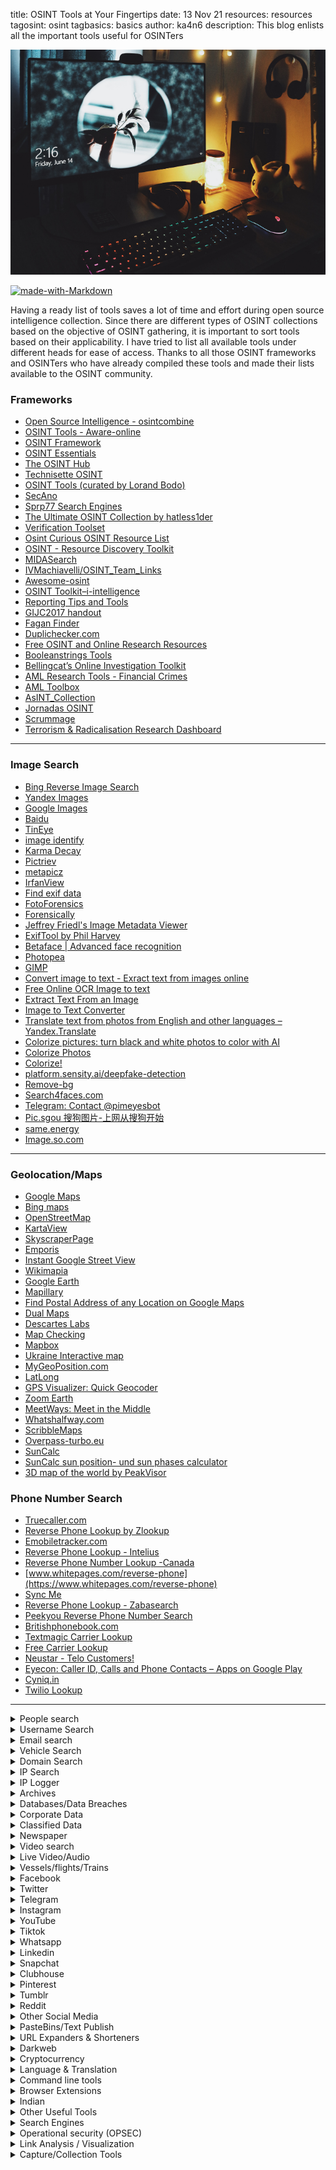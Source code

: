 title: OSINT Tools at Your Fingertips
date: 13 Nov 21
resources: resources
tagosint: osint
tagbasics: basics
author: ka4n6
description: This blog enlists all the important tools useful for OSINTers 



![twitter](\static\resources\reso3.png)

[![made-with-Markdown](https://img.shields.io/badge/Made%20with-Markdown-1f425f.svg)](http://commonmark.org) 




Having a ready list of tools saves a lot of time and effort during open source intelligence collection. Since there are different types of OSINT collections based on the objective of OSINT gathering, it is important to sort tools based on their applicability. I have tried to list all available tools under different heads for ease of access. Thanks to all those OSINT frameworks and OSINTers who have already compiled these tools and made their lists available to the OSINT community.

### Frameworks

  
- [Open Source Intelligence - osintcombine](https://www.osintcombine.com/tools)
- [OSINT Tools - Aware-online](https://www.aware-online.com/en/osint-tools/)
- [OSINT Framework](https://osintframework.com/)
- [OSINT Essentials](https://www.osintessentials.com/starter-tool)
- [The OSINT Hub](https://start.me/p/BnrMKd/01-nordic-osint-resource-hub)
- [Technisette OSINT](https://start.me/p/m6XQ08/osint)
- [OSINT Tools (curated by Lorand Bodo)](https://start.me/p/7kxyy2/osint-tools-curated-by-lorand-bodo)
- [SecAno](https://start.me/p/GEbM6z/secano)
- [Sprp77 Search Engines](https://start.me/p/b5ynOQ/sprp77-search-engines)
- [The Ultimate OSINT Collection by hatless1der](https://start.me/p/DPYPMz/the-ultimate-osint-collection)
- [Verification Toolset](https://start.me/p/ZGAzN7/verification-toolset)
- [Osint Curious OSINT Resource List](https://docs.google.com/document/d/14li22wAG2Wh2y0UhgBjbqEvZJCDsNZY8vpUAJ_jJ5X8/edit)
- [OSINT - Resource Discovery Toolkit](http://rr.reuser.biz/)
- [MIDASearch](https://midasearch.org/)
- [IVMachiavelli/OSINT_Team_Links](https://github.com/IVMachiavelli/OSINT_Team_Links)
- [Awesome-osint](https://github.com/ilovecode2018/awesome-osint)
- [OSINT Toolkit–i-intelligence](https://i-intelligence.eu/resources/osint-toolkit)
- [Reporting Tips and Tools](https://helpdesk.gijn.org/support/solutions/articles/14000036502-reporting-tips-and-tools)
- [GIJC2017 handout](https://drive.google.com/file/d/1pLjKuNjFyHGDiOAW7sLmX7L9o2j5kdbF/view)
- [Fagan Finder](https://www.faganfinder.com/)
- [Duplichecker.com](https://www.duplichecker.com/free-tools.php)
- [Free OSINT and Online Research Resources](https://www.toddington.com/resources/free-osint-resources-open-source-intelligence-search-tools-research-tools-online-investigation/)
- [Booleanstrings Tools](https://booleanstrings.com/tools/)
- [Bellingcat’s Online Investigation Toolkit](https://docs.google.com/document/d/1BfLPJpRtyq4RFtHJoNpvWQjmGnyVkfE2HYoICKOGguA/edit)
- [AML Research Tools - Financial Crimes](https://www.amlresearchtoolsforall.com/)
- [AML Toolbox](https://start.me/p/rxeRqr/aml-toolbox)
- [AsINT_Collection](https://start.me/p/b5Aow7/asint_collection)
- [Jornadas OSINT](https://start.me/p/BnBb5v/jornadas-osint)
- [Scrummage](https://github.com/matamorphosis/Scrummage?s=09)
- [Terrorism & Radicalisation Research Dashboard](https://start.me/p/OmExgb/terrorism-radicalisation-research-dashboard)

---  


### Image Search

  
  - [Bing Reverse Image Search](https://www.bing.com/images/trending?FORM=ILPTRD)
  - [Yandex Images](https://yandex.com/images/)
  - [Google Images](https://images.google.ca/)
  - [Baidu](https://image.baidu.com/)
  - [TinEye](https://tineye.com/)
  - [image identify](https://www.imageidentify.com/)
  - [Karma Decay](http://karmadecay.com)
  - [Pictriev](http://www.pictriev.com/)
  - [metapicz](http://metapicz.com/#landing)
  - [IrfanView](https://www.irfanview.com/)
  - [Find exif data](http://www.findexif.com/)
  - [FotoForensics](http://fotoforensics.com/)
  - [Forensically](https://29a.ch/photo-forensics/#forensic-magnifier)
  - [Jeffrey Friedl's Image Metadata Viewer](http://exif.regex.info/exif.cgi)
  - [ExifTool by Phil Harvey](https://exiftool.org/)
  - [Betaface | Advanced face recognition](https://www.betaface.com/wpa/)
  - [Photopea](https://www.photopea.com/)
  - [GIMP](https://www.gimp.org/)
  - [Convert image to text - Exract text from images online](https://ocr2edit.com/convert-to-txt)
  - [Free Online OCR Image to text](https://www.onlineocr.net/)
  - [Extract Text From an Image](https://brandfolder.com/workbench/extract-text-from-image)
  - [Image to Text Converter](https://www.prepostseo.com/image-to-text)
  - [Translate text from photos from English and other languages – Yandex.Translate](https://translate.yandex.com/ocr)
  - [Colorize pictures: turn black and white photos to color with AI](https://hotpot.ai/colorize-picture)
  - [Colorize Photos](https://playback.fm/colorize-photo)
  - [Colorize!](https://imagecolorizer.com/colorize.html)
  - [platform.sensity.ai/deepfake-detection](https://platform.sensity.ai/deepfake-detection)
  - [Remove-bg](https://www.remove.bg/)
  - [Search4faces.com](https://search4faces.com/)
  - [Telegram: Contact @pimeyesbot](https://t.me/pimeyesbot)
  - [Pic.sgou 搜狗图片-上网从搜狗开始](https://pic.sogou.com/)
  - [same.energy](https://same.energy/)
  - [Image.so.com](https://image.so.com/)

---

### Geolocation/Maps

- [Google Maps](https://www.google.ca/maps/)
- [Bing maps](https://www.bing.com/maps)
- [OpenStreetMap](https://www.openstreetmap.org/)
- [KartaView](https://kartaview.org/)
- [SkyscraperPage](http://skyscraperpage.com/)
- [Emporis](https://www.emporis.com/)
- [Instant Google Street View](https://www.instantstreetview.com/)
- [Wikimapia](http://wikimapia.org/)
- [Google Earth](https://earth.google.com/web/)
- [Mapillary](https://www.mapillary.com/app/)
- [Find Postal Address of any Location on Google Maps](https://ctrlq.org/maps/address/)
- [Dual Maps](http://data.mashedworld.com/dualmaps/map.htm)
- [Descartes Labs](https://maps.descarteslabs.com/)
- [Map Checking](https://www.mapchecking.com/)
- [Mapbox](https://www.mapbox.com/)
- [Ukraine Interactive map](https://liveuamap.com/)
- [MyGeoPosition.com](http://mygeoposition.com/)
- [LatLong](https://www.latlong.net/)
- [GPS Visualizer: Quick Geocoder](https://www.gpsvisualizer.com/geocode)
- [Zoom Earth](https://zoom.earth/)
- [MeetWays: Meet in the Middle](https://www.meetways.com/)
- [Whatshalfway.com](https://www.whatshalfway.com/)
- [ScribbleMaps](https://www.scribblemaps.com/)
- [Overpass-turbo.eu](https://overpass-turbo.eu/)
- [SunCalc](http://suncalc.net/#/50.4148,9.8286,6/2021.08.08/08:16)
- [SunCalc sun position- und sun phases calculator](https://www.suncalc.org/#/36.1734,-37.2656,3/2021.07.30/08:59/1/3)
- [3D map of the world by PeakVisor](https://peakvisor.com/panorama.html)


### Phone Number Search

- [Truecaller.com](https://www.truecaller.com/)
- [Reverse Phone Lookup by Zlookup](https://www.zlookup.com/)
- [Emobiletracker.com](https://www.emobiletracker.com/)
- [Reverse Phone Lookup - Intelius](https://www.intelius.com/reverse-phone-lookup/)
- [Reverse Phone Number Lookup -Canada](https://www.canada411.ca/search/reverse.html)
- [www.whitepages.com/reverse-phone](https://www.whitepages.com/reverse-phone)
- [Sync Me](https://sync.me/)
- [Reverse Phone Lookup - Zabasearch](https://www.zabasearch.com/reverse-phone-lookup)
- [Peekyou Reverse Phone Number Search](https://www.peekyou.com/phone)
- [Britishphonebook.com](http://www.britishphonebook.com/)
- [Textmagic Carrier Lookup](https://www.textmagic.com/free-tools/carrier-lookup)
- [Free Carrier Lookup](https://freecarrierlookup.com/)
- [Neustar - Telo Customers!](https://www.home.neustar/telo-customers)
- [Eyecon: Caller ID, Calls and Phone Contacts – Apps on Google Play](https://play.google.com/store/apps/details?id=com.eyecon.global&hl=en_IN&gl=US)
- [Cyniq.in](https://cyniq.in)
- [Twilio Lookup](https://www.twilio.com/blog/identify-phone-number-carrier-with-twilio-lookup)

---

<details><summary>People search</summary>

- [192](https://www.192.com/)
- [New Canada 411](https://www.canada411.ca/)
- [No.1 Free People Search](http://www.yasni.com/)
- [People Search](http://itools.com/search/people-search)
- [People search](https://radaris.com/)
- [zaba search](https://www.zabasearch.com/)
- [WebMii](https://webmii.com/)
- [Qwant](https://www.qwant.com/)
- [FamilyTree](https://www.familytreenow.com/)
- [PeekYou](https://www.peekyou.com/)
- [Thats them](https://thatsthem.com/)
- [Intelius](https://www.intelius.com/)
- [ID Crawl](https://www.idcrawl.com/)

</details>

<details><summary>Username Search</summary>

- [Instant Username Search](https://instantusername.com/)
- [Username search tool - Aware-online](https://www.aware-online.com/en/osint-tools/username-search-tool/)
- [Username Search by usersearch.org](https://usersearch.org/index.php)
- [WhatsMyName Web](https://whatsmyname.app/)

</details>

<details><summary>Email search</summary>

- [Cyniq.in](https://cyniq.in)
- https://hunter.io/
- https://www.email-format.com/
- [Have I been pwned?](https://haveibeenpwned.com/)
- [Email Permutator](http://metricsparrow.com/toolkit/email-permutator/)
- [Email-validator.net](https://www.email-validator.net/)
- [Skymem.info](https://www.skymem.info/)
- https://dataminer.io/
- [Username and Email Search](https://usersearch.org/index.php)

</details>

<details><summary>Vehicle Search</summary>

- [V A H A N - India](https://vahan.nic.in/nrservices/faces/user/citizen/citizenlogin.xhtml)
- [This Domain Name is registered at Epik.com](https://carowners.net)
- [VINCheck](https://www.nicb.org/vincheck)
- [Oreillyauto](https://www.oreillyauto.com)
- [Carvana](https://www.carvana.com)
- [Check that VIN](https://checkthatvin.com/ctv/#/home)
- [Vehicle History Reports – Carfax](https://www.carfax.com/vehicle-history-reports/)
- [vehicle history](https://www.vehiclehistory.com/)

</details>

<details><summary>Domain Search</summary>

- [Free online network tools - Centralops](https://centralops.net/co/)
- [Whois.com](https://www.whois.com/whois/)
- [domainbigdata](https://domainbigdata.com/)
- [Domaintools: Research](https://research.domaintools.com/)
- [Whois Godaddy](https://ca.godaddy.com/whois)
- [Network Tools](https://network-tools.com/)
- [Whoisrequest](https://whoisrequest.com/)
- [Whoxy](https://www.whoxy.com/)
- [Whois Lookup & IP](https://whois.net/)
- [ViewDNS.info](https://viewdns.info/)
- [Whoisology](https://whoisology.com/)
- [domainIQ](https://www.domainiq.com/reverse_whois)
- [Alexa](https://www.alexa.com/siteinfo)
- [BuiltWith Technology Lookup](https://builtwith.com/)
- [Visualsitemapper.com](http://www.visualsitemapper.com/)
- [SimilarWeb](https://www.similarweb.com/)
- [Sites Like](https://www.siteslike.com/)
- [Eid.com](https://eid.com)
- [Website value calculator and web information](https://www.websiteoutlook.com/)
- [Hunter](https://hunter.io/)
- [URL and website scanner](https://urlscan.io/)
- [W3bin](https://w3bin.com/)
- [Visualping](https://visualping.io/)
- [unfurl](https://github.com/obsidianforensics/unfurl)
- [ICANN Lookup](https://lookup.icann.org/lookup)
- [dnsdumpster](https://dnsdumpster.com/)
- [Host.io](https://host.io/)
- [Pulsedive](https://pulsedive.com/)

</details>

<details><summary>IP Search</summary>

- [My IP Address](https://myip.ms/)
- [WhatIsMyIPAddress](https://whatismyipaddress.com/)
- [IP Chicken](https://www.ipchicken.com/)
- [IP Address](https://www.ipaddress.com/)
- [IP Tracker Online](https://www.iptrackeronline.com/)
- [Liveipmap.com](https://liveipmap.com/)
- [IP Address Locator - Geobytes](https://geobytes.com/iplocator/)
- [Reverse IP Lookup - ViewDNS](https://viewdns.info/reverseip/)
- [domainIQ](https://www.domainiq.com/reverse_ip)
- [Reverse IP Lookup](https://reverseip.domaintools.com/)
- [Whoisrequest](https://whoisrequest.com/reverse-ip/)
- [Instant IP Address Lookup - Whatismyipaddress](https://whatismyipaddress.com/ip-lookup)
- [UltraDNS - neustar](https://www.home.neustar/dns-services/ultra-dns)
- [IP2Location](https://www.ip2location.com/)
- [Geo IP Tool](https://geoiptool.com/)
- [utrace](http://en.utrace.de/)
- [Information by IP Address](https://www.infobyip.com/)
- [Bulk IP Lookup - Showmyip](https://www.showmyip.com/bulk-ip-lookup/)
- [unfurl](https://github.com/obsidianforensics/unfurl)
- [ViewDNS](https://viewdns.info/)
- [Shodan](https://www.shodan.io/)
- [Free online network tools - Centralops](https://centralops.net/co/)
- [Vpnapi.io](https://vpnapi.io/)
- [Cyber Threat Intelligence - Pulsedive](https://pulsedive.com/)

</details>

<details><summary>IP Logger</summary>

- [webresolver](https://webresolver.nl/)
- [Honeybox](https://www.honeybox.de/home.html)
- [Grabify IP Logger & URL Shortener](https://grabify.link/)
- [Get Notify](https://www.getnotify.com/)
- [IP Logger URL Shortener](https://iplogger.org/)
- [Blasze IP Logger](http://blasze.tk/)
- [Read Notify](https://www.readnotify.com//)

</details>

<details><summary>Archives</summary>

- [Internet Archive](http://archive.org/)
- [archive.is](http://archive.is/)
- [CachedPages](http://www.cachedpages.com/)
- [Time Travel](http://timetravel.mementoweb.org/)
- [Oldweb.today](http://oldweb.today/)
- [WebCite](http://webcitation.org/)
- [UK Web Archive ](https://www.webarchive.org.uk/ukwa)
- [hartator/wayback-machine-downloader](https://github.com/hartator/wayback-machine-downloader?s=09)

</details>

<details><summary>Databases/Data Breaches</summary>

- [OCCRP](https://www.occrp.org/en)
- [A-Z Databases](https://natolibguides.info/az.php)
- [HotGunz Stolen Gun Search Results](https://www.hotgunz.com/search.php)
- [The Intercept](https://theintercept.com/snowden-sidtoday/?orderBy=publishedTime&orderDirection=desc#archive)
- [Snowden Doc Search](https://search.edwardsnowden.com/)
- [LLRX Resources](https://www.llrx.com/2020/06/2020-directory-of-directories/?__cf_chl_jschl_tk__=pmd_4a7d42276864412990609e818ab0671bc134a709-1626618316-0-gqNtZGzNAfijcnBszQi6)
- [lumendatabase.org](https://www.lumendatabase.org/)
- [Catalogue of Research Databases - OCCRP](https://id.occrp.org/databases/)
- [Intelligence X](https://intelx.io/)
- [Leakcheck](https://leakcheck.io/)
- [Vigilante.pw](https://vigilante.pw/)
- [Weleakinfo.to](https://weleakinfo.to/)
- [Leakpeek.com](https://leakpeek.com/)
- [RSLookup](https://rslookup.com/index)
- [Snusbase Database Search Engine](https://snusbase.com/)
- [Leak-lookup.com](https://leak-lookup.com/)
- [nuclearleaks.com](https://nuclearleaks.com/)
- [Have I Been Sold?](https://haveibeensold.app/)
- [Breachchecker.com](https://breachchecker.com/)
- [Scattered Secrets](https://scatteredsecrets.com/)
- [Have I been pwned?](https://haveibeenpwned.com/)
- [Community - Black Kite](https://blackkite.com/community/)

</details>

<details><summary>Corporate Data</summary>	

- [Business.indiafilings.com](https://business.indiafilings.com/)
- [Zauba Corp](https://www.zaubacorp.com/)
- [Ministry Of Corporate Affairs](https://www.mca.gov.in/mcafoportal/showCheckCompanyName.do)

</details>

<details><summary>Classified Data</summary>

- [Craigslist](http://www.craigslist.org/)
- [LeoList](https://www.leolist.cc/)
- [ebay](https://www.ebay.ca/)
- [Kijiji](https://www.kijiji.ca/)

</details>

<details><summary>Newspaper</summary>

- [newspaper map](https://newspapermap.com/)
- [Paperboy](https://www.thepaperboy.com/)
- [AllYouCanRead](https://www.allyoucanread.com/)
- [NewspaperArchive](https://newspaperarchive.com/)
- [Google News Archive Search](https://news.google.com/newspapers)
- [The Big Index of Global Newspapers](https://www.websiteplanet.com/blog/complete-index-of-newspapers-across-the-globe/)

</details>

<details><summary>Video search</summary>

- [InVID Verification Plugin](https://www.invid-project.eu/tools-and-services/invid-verification-plugin/)
- [watch frame by frame](http://www.watchframebyframe.com/)
- [Online video downloader](https://en.savefrom.net/20/)
- [Keepvid](https://keepvid.com/)
- [Dronestagram](https://www.dronestagr.am/)

</details>

<details><summary>Live Video/Audio</summary>

- [EarthCam](https://www.earthcam.com/)
- [Opentopia](http://www.opentopia.com/)
- [The Webcam Network](https://www.the-webcam-network.com/)
- [Insecam](http://www.insecam.org/)
- [Airport Webcams](https://airportwebcams.net/)
- [KartaView](https://kartaview.org/map/@-6.407518221863476,107.04770438649952,8z)
- [Webcams from around the World](https://worldcam.eu/)
- [Webcamtaxi](https://www.webcamtaxi.com/en/)

</details>

<details><summary>Vessels/flights/Trains</summary>

- [UK Flightaware](https://uk.flightaware.com/)
- [Flightradar24](https://www.flightradar24.com/)
- [AirNav RadarBox](https://www.radarbox.com/@2.41699,27.25463,z3)
- [OmniSci Flight](https://www.omnisci.com/demos/flights)
- [MarineTraffic](https://www.marinetraffic.com/en/ais/home/centerx:-12.0/centery:25.0/zoom:4)
- [VesselFinder](https://www.vesselfinder.com/)
- [OmniSci Ship](https://www.omnisci.com/demos/ships)
- [tracker geops](https://tracker.geops.ch/)
- [Raildar](https://raildar.co.uk/radar.html)

</details>

<details><summary>Facebook</summary>

- [Find my Facebook ID](https://lookup-id.com/)
- [Fb-Search - snowdust](https://sowdust.github.io/fb-search/)
- [Facebook Search Tools - OSINT Combine](https://www.osintcombine.com/facebook-search-tools)
- [Facebook Search - Graphtips](https://graph.tips/beta/)
- [Who posted what?](https://whopostedwhat.com/)
- [IntelX FB Graph Searcher](https://intelx.io/tools?tab=facebook)
- [Osint.rest](https://osint.rest/)
- [QWARIE: UK-OSINT](https://www.uk-osint.net/facebook.html)
- [Ultimate-Facebook-Scraper](https://github.com/harismuneer/Ultimate-Facebook-Scraper)
- [Bulk Facebook ID Finder](https://seotoolstation.com/bulk-facebook-id-finder)
- [Find My Facebook ID](https://findmyfbid.com/)
- [Download Facebook Videos](http://www.downfacebook.com/)
- [Ad Library Report](https://www.facebook.com/ads/library/report/)
- [Forgot Password](https://www.facebook.com/login/identify?ctx=recover)

</details>

<details><summary>Twitter</summary>

- [Twitter Advanced Search](https://twitter.com/search-advanced)
- [Twitter Profiles Directory](https://twitter.com/i/directory/profiles)
- [Tweetdeck](https://tweetdeck.twitter.com/)
- [TweeterID](https://tweeterid.com/)
- [TweetBeaver](https://tweetbeaver.com/)
- [Socialbearing](https://socialbearing.com/)
- [The one million tweet map](https://onemilliontweetmap.com/?center=25.505,-0.09&zoom=2&search=&timeStep=0&timeSelector=0&hashtag1=&hashtag2=sad&sidebar=yes&hashtagBattle=0&timeRange=0&timeRange=25&heatmap=0&sun=0&cluster=1)
- [Followerwonk](https://followerwonk.com/)
- [Tweet Archivist](http://www.tweetarchivist.com/)
- [Twiangulate](http://twiangulate.com/search/)
- [Sleeping Time](http://sleepingtime.org/)
- [geosocial footprint](http://geosocialfootprint.com/)
- [Tweetmap](https://www.omnisci.com/demos/tweetmap)
- [GeoChirp](http://www.geochirp.com/)
- [Tinfoleak](https://tinfoleak.com/?__cf_chl_managed_tk__=285568472ee46b35e1b8dd308324981aadb47409-1625135405-0-ATN5ExyU2dIczgPH_z0YKIWFT6MLDSSgjn6rX3eesoSMqvjlkuoAnZjlsRs-J5dzxMPlVMSkZxPwySGKVicAbUw7gt1Aag5LdvWVkMfzY6j_5-eMbw3MdjbIdiusDUM25-qGNpSTxiQMhKmCtKbBt4etRO0-NTx9Jmsfp2W7xwo2a8eQmRymNEx4Lm-KwHXmAXntV7mz-t7pw9m2XN6tYoFdk-PkOnafkwknOHiO2Ba4uVK6HjejVgYOTUKbqocmnksMnH8k6V5eFkeCs4XsClpYuo40rxW-szTPVCMSFXuzw_PeynK-UTw6QRhs7c0QFYozU0Fg4zHJE3idNUEKfb43FrO3XNPbM7CWQuwasNPfwmCBqdOWV5VR6PFNlmTSMd7tVAvbdT_-LDrDq6IieYRZ6O8BjkCdwGIsePdw8Zmg3eQtt5F3qoqtKoyOc1RW_bDOLUqr5NdpZFNRGeCBfyHjd7sC6P-4dtRXEUEpiba19CiBhLPZ5mZ-gRp4VuLgfl3twsUFC8mjXu9Xzz3fcT1SRJLgsnVHrz_0NkvdTlU0nolfzsUXB3DD4PNlFLhFRpke5MmSzLBX_LcWNuDrl7E4FLaifu9jVJEOEpMlxV4c)
- [twipho](http://www.twipho.net/)
- [The Herd Locker](http://theherdlocker.com/)
- [Keyhole](https://keyhole.co/)
- [Twitter Trending Hashtags and Topics](https://www.trendsmap.com/)
- [Twlets](http://twlets.com/)
- [Spoonbill](http://spoonbill.io/)
- [Mentionmapp Analytics](http://mentionmapp.com/)
- [Tweet Mapper](https://keitharm.me/projects/tweet/)
- [Twitterfall](https://twitterfall.com/)
- [Twitter tools - Jeffprod](https://twitter.jeffprod.com/)
- [Twitter Password Reset](https://twitter.com/account/begin_password_reset?)
- [Twitter Analytics by Foller.me](https://foller.me/)
- [Tweet Mapper](https://danielezrajohnson.shinyapps.io/tweetmapper/)
- [Tweettopicexplorer - neoformix](http://tweettopicexplorer.neoformix.com/)
- [Tweepsect](https://tweepsect.com/)
- [Pleasedontstalkme.com](http://www.pleasedontstalkme.com/)
- [Socialbearing](https://socialbearing.com/)
- [Hashtags - Hashtagify](https://hashtagify.me/hashtag/Palestine)
- [Followthehashtag](https://www.followthehashtag.com/)
- [All My Tweets](https://www.allmytweets.net/connect/)
- [Twitter Search — BackTweets](http://backtweets.com/)
- [Twitter Shadowban Test](https://shadowban.eu/)
- [DoesFollow](https://doesfollow.com)
- [Twitter Video Downloader Online](https://twdown.net)
- [Treeverse](https://treeverse.app)
- [Warble.co](https://warble.co/)

</details>

<details><summary>Telegram</summary>

- [Awesome-Telegram-OSINT](https://github.com/ItIsMeCall911/Awesome-Telegram-OSINT)
- [Building graph for Telegram chats, channels and their neighbors](https://ntwrk.today/2020/04/09/building-telegram-graph.html)
- [TelegramDB.org](https://telegramdb.org/)
- [Telegram Channels List: Discover interesting channels for your Telegram](https://tlgrm.eu/channels)
- [Telegram Channels](https://telegramchannels.me/)
- [Lyzem Blog](https://lyzem.com/)
- [Search.buzz.im](https://search.buzz.im/)
- [Tgstat.com](https://tgstat.com/)
- [Programmable Search Engine](https://cse.google.com/cse?&cx=006368593537057042503:efxu7xprihg#gsc.tab=0)
- [gwu-libraries/uriscrape](https://github.com/gwu-libraries/uriscrape)
- [Skarlso/rscrap](https://github.com/Skarlso/rscrap)
- [expectocode/telegram-export](https://github.com/expectocode/telegram-export)

</details>

<details><summary>Instagram</summary>

- [Searchmy.bio](https://www.searchmy.bio/)
- [Social Searcher](https://www.social-searcher.com)
- [Search Instagram - Yooying](https://www.yooying.com/search)
- [Tagboard](https://tagboard.com)
- [HypeAuditor](https://hypeauditor.com/)
- [Open Source Intelligence - osintcombine](https://www.osintcombine.com/instagram-explorer)
- [Instagram Search Engine - mulpix](https://mulpix.com/)
- [DownloadGram](https://downloadgram.com)
- [InstaSave](https://instasave.xyz)
- [Instadp](https://instadp.net)
- [izuum](https://izuum.com)
- [Storiesig.com](https://storiesig.com/)
- [picdeer](https://picdeer.com)
- [Pictame](https://www.pictame.com)

</details>

<details><summary>YouTube</summary>

- [Location Search - mattw](https://mattw.io/youtube-geofind/location)
- [YouTube Metadata - mattw](https://mattw.io/youtube-metadata/)
- [Geo Search Tool](https://youtube.github.io/geo-search-tool/search.html)
- [Youtube Videos Visualization - Yasiv](http://www.yasiv.com/youtube)
- [Yout](https://yout.com/)
- [deturl.com](http://deturl.com/)
- [watch frame by frame](http://www.watchframebyframe.com/)
- [Online video downloader](https://en.savefrom.net/20/)
- [Download Video and Audio from YouTube](https://www.y2mate.com/en68)
- [Extract Meta Data](https://citizenevidence.amnestyusa.org/)
- [Geo Search Tool](http://youtube.github.io/geo-search-tool/search.html)
- [HookTube](https://hooktube.com/)
- [Digitalmethods  tools - youtube](https://tools.digitalmethods.net/netvizz/youtube/)

</details>

<details><summary>Tiktok</summary>

- [TikTok Quick Search](https://www.osintcombine.com/tiktok-quick-search)
- [TikTok Web Viewer Online and Analytics](https://vidnice.com/)
- [Dutchosintguy/tiktok-scraper](https://github.com/Dutchosintguy/tiktok-scraper)
- [Sinwindie - TikTok Tools](https://raw.githubusercontent.com/sinwindie/OSINT/master/TikTok/Bookmarklet Tools)
- [sc1341/TikTok-OSINT](https://github.com/sc1341/TikTok-OSINT)
- [TikTokApi 2.0](https://tiktokapi.ga/)
- [Download Tik Tok video and audio](https://en.savefrom.net/download-from-tiktok)

</details>

<details><summary>Whatsapp</summary>

- [LoranKloeze/WhatsAllApp](https://github.com/LoranKloeze/WhatsAllApp)
- [WhatScraper](https://github.com/TheSpeedX/WhatScraper)

</details>

<details><summary>Linkedin</summary>

- [linkedin2username](https://github.com/initstring/linkedin2username)
- [Sign Up | LinkedIn](https://www.linkedin.com/search/results/people/?firstName=*name&lastName=*surname&origin=SEO_PSERP)
- [InSpy](https://github.com/leapsecurity/InSpy)
- [linkedin_scraper](https://github.com/blackhatethicalhacking/linkedin_scraper)
- [GoogLinked](https://github.com/pry0cc/GoogLinked)
- [LIUsers.-archive](https://archive.org/download/LIUsers.7z)

</details>

<details><summary>Snapchat</summary>

- [Snap Map](https://map.snapchat.com/)
- [username on Snapchat](https://www.snapchat.com/add/username)
- [AddMeSnaps.com](https://www.addmesnaps.com/)
- [Snapchat-usernames.com](http://snapchat-usernames.com/)
- [Findmysnap.com](http://findmysnap.com/)
- [Ghostdex.app](https://ghostdex.app/)
- [snap-map-private-api](https://github.com/CaliAlec/snap-map-private-api)
- [Snapdex](https://www.snapdex.com/)
- [SomeSnapCode](https://somesnapcode.com)
- [SoVIP](https://sovip.io)

</details>

<details><summary>Clubhouse</summary>

- [Clubhouse Database](https://clubhousedb.com/)

</details>

<details><summary>Pinterest</summary>

- [Pinterest Group Boards & Analytics](https://pingroupie.com/)

</details>

<details><summary>Tumblr</summary>

- [Trending](https://www.tumblr.com/explore/trending)

</details>

<details><summary>Reddit</summary>

- [Reddit Investigator](http://www.redditinvestigator.com/)
- [Reddit Metrics](http://redditmetrics.com/)
- [Reddit User Analyser](https://atomiks.github.io/reddit-user-analyser/)
- [Reddit archive](http://www.redditarchive.com/)
- [Directory Contents - Pushshift](http://files.pushshift.io/reddit/)
- [Reditr](http://reditr.com/)
- [Imgur](https://imgur.com/search?q=)
- [Mostly Harmless](http://kerrick.github.io/Mostly-Harmless/#features)
- [Reddit Enhancement Suite](https://chrome.google.com/webstore/detail/reddit-enhancement-suite/kbmfpngjjgdllneeigpgjifpgocmfgmb)
- [TrackReddit](https://www.trackreddit.com/)
- [Map of Reddit](https://anvaka.github.io/map-of-reddit/?x=255000&y=381000&z=1231248.9168102785)
- [Rdddeck.com](https://rdddeck.com/)

</details>

<details><summary>Other Social Media</summary>

- [GitHub  - craigtutterow/sna-js](https://github.com/craigtutterow/sna-js)
- [Sleeping Time](https://sleepingtime.org/)
- [VK (Russia)](https://vk.com/)
- [Facenama (Iran)](https://facenama.com/home)
- [Mixi (Japan)](https://mixi.jp/)
- [Qzone (China)](https://qzone.qq.com/)
- [Weibo (China)](https://weibo.com/login.php)

</details>

<details><summary>PasteBins/Text Publish</summary>

- [Pastebin](https://pastebin.com/)
- [JustPaste.it](https://justpaste.it/)
- [Txt.fyi](https://txt.fyi/)
- [Saidso.me](http://saidso.me/)

</details>

<details><summary>URL Expanders & Shorteners</summary>

- [Expand Shortened URLs](https://www.expandurl.net/)
- [CheckShortURL](http://checkshorturl.com/expand.php)
- [Linkexpander.com](https://linkexpander.com/)
- [Unshorten that URL!](https://unshorten.it/)
- [Link Expander - Grabify IP Logger & URL Shortener](https://grabify.link/expander)
- [Bit.do URL Shortener](http://bit.do/)
- [Bitly](https://bitly.com/)
- [Ow.ly](https://www.hootsuite.com/pages/owly)

</details>

<details><summary>Darkweb</summary>

- [Hidden Wiki](http://thehiddenwiki.org/)
- [onionscan](https://onionscan.org/)
- [Hunchly](https://www.hunch.ly/darkweb-osint/)
- [TORCH: Tor Search!](https://xmh57jrzrnw6insl.onion.to/)
- [OnionLink](http://www.onion.link/)
- [Ahmia —       Search Tor Hidden Services](https://ahmia.fi/)
- [IACA Dark Web Investigation Support](https://iaca-darkweb-tools.com/)
- [DarknetLive](https://darknetlive.com/)

</details>

<details><summary>Cryptocurrency</summary>

- [Guides - Bitcoin Magazine](https://bitcoinmagazine.com/guides)
- [Coin Center](https://www.coincenter.org/)
- [coinmap.org - Map of Bitcoin accepting venues](https://coinmap.org/)
- [LocalBitcoins](https://localbitcoins.com/)
- [Weusecoins](https://www.weusecoins.com/)
- [Coindesk](https://www.coindesk.com/)
- [LiveCoinWatch](https://www.livecoinwatch.com/)
- [bitaddress.org](https://www.bitaddress.org/bitaddress.org-v3.3.0-SHA256-dec17c07685e1870960903d8f58090475b25af946fe95a734f88408cef4aa194.html)
- [SSD Linux Virtual Server](https://bitnodes.io/)
- [Blockchain Explorer](https://www.blockchain.com/explorer)
- [Bitcoin Block Explorer](https://blockexplorer.com/)
- [The Ethereum  Block Explorer](https://etherscan.io/)
- [Blockchain](https://www.blockchain.com/)

</details>

<details><summary>Language & Translation</summary>

- [Google Translate](https://translate.google.com/)
- [Bing Microsoft Translator](https://www.bing.com/translator)
- [Babelfish](https://www.babelfish.com/)
- [Babbel](https://www.babbel.com/)
- [r/translator](https://www.reddit.com/r/translator/)
- [BAB.la](https://en.bab.la/)
- [DeepL Translator](https://www.deepl.com/translator)
- [The Slang Dictionary](https://slangit.com/)
- [Urban Dictionary](https://www.urbandictionary.com/)
- [PROMT.One Translator](https://www.online-translator.com/translation)
- [2lingual](https://www.2lingual.com/)
- [Yamli](https://www.yamli.com/)
- [Transl8it!](http://www.transl8it.com/)
- [Yandex.Translate](https://translate.yandex.com/)

</details>

<details><summary>Command line tools</summary>

- [laramies/theHarvester](https://github.com/laramies/theHarvester)
- https://www.spiderfoot.net/
- [Nmap](https://nmap.org/) & [Zenmap](https://nmap.org/zenmap/)
- [Drishti](https://github.com/indiancyberops/Drishti)

</details>

<details><summary>Browser Extensions</summary>

- [InVID Verification Plugin](https://www.invid-project.eu/tools-and-services/invid-verification-plugin/)
- [paulgb/Treeverse](https://github.com/paulgb/Treeverse/blob/master/README.md#readme)
- [Chrome Extensions](https://osint.support/chrome-extensions/)
- [BuiltWith Technology Profiler](https://chrome.google.com/webstore/detail/builtwith-technology-prof/dapjbgnjinbpoindlpdmhochffioedbn)
- [Double Shot Search: Query side-by-side](https://chrome.google.com/webstore/detail/double-shot-search-query/kddlkbpbepnaepdleclhdnfdpdogdhop)
- [Email extract](https://chrome.google.com/webstore/detail/email-extract/ejecpjcajdpbjbmlcojcohgenjngflac)
- [Nimbus Screenshot & Screen Video Recorder](https://chrome.google.com/webstore/detail/nimbus-screenshot-screen/bpconcjcammlapcogcnnelfmaeghhagj)
- [EXIF Viewer Pro](https://chrome.google.com/webstore/detail/exif-viewer-pro/mmbhfeiddhndihdjeganjggkmjapkffm)
- [Fake news debunker by InVID & WeVerify](https://chrome.google.com/webstore/detail/fake-news-debunker-by-inv/mhccpoafgdgbhnjfhkcmgknndkeenfhe)
- [Ghostery – Privacy Ad Blocker](https://chrome.google.com/webstore/detail/ghostery-–-privacy-ad-blo/mlomiejdfkolichcflejclcbmpeaniij?hl=en)
- [uBlock Origin](https://chrome.google.com/webstore/detail/ublock-origin/cjpalhdlnbpafiamejdnhcphjbkeiagm?hl=en)
- [Google Similar Pages](https://chrome.google.com/webstore/detail/google-similar-pages/pjnfggphgdjblhfjaphkjhfpiiekbbej)
- [Google Translate](https://chrome.google.com/webstore/detail/google-translate/aapbdbdomjkkjkaonfhkkikfgjllcleb)
- [Hunter - Email Finder Extension - Chrome Web Store](https://chrome.google.com/webstore/detail/hunter-email-finder-exten/hgmhmanijnjhaffoampdlllchpolkdnj)
- [Instant Data Scraper](https://chrome.google.com/webstore/detail/instant-data-scraper/ofaokhiedipichpaobibbnahnkdoiiah)
- [IP Address and Domain Information](https://chrome.google.com/webstore/detail/ip-address-and-domain-inf/lhgkegeccnckoiliokondpaaalbhafoa)
- [Keywords Everywhere](https://chrome.google.com/webstore/detail/keywords-everywhere-keywo/hbapdpeemoojbophdfndmlgdhppljgmp)
- [Mitaka](https://chrome.google.com/webstore/detail/mitaka/bfjbejmeoibbdpfdbmbacmefcbannnbg?hl=en)
- [Privacy Badger](https://chrome.google.com/webstore/detail/privacy-badger/pkehgijcmpdhfbdbbnkijodmdjhbjlgp)
- [RevEye Reverse Image Search](https://chrome.google.com/webstore/detail/reveye-reverse-image-sear/keaaclcjhehbbapnphnmpiklalfhelgf)
- [Search by Image](https://chrome.google.com/webstore/detail/search-by-image/cnojnbdhbhnkbcieeekonklommdnndci)
- [Simplescraper ](https://chrome.google.com/webstore/detail/simplescraper-⁠—-a-fast-a/lnddbhdmiciimpkbilgpklcglkdegdkg)
- [Sputnik](https://chrome.google.com/webstore/detail/sputnik/manapjdamopgbpimgojkccikaabhmocd)
- [Take Webpage Screenshots Entirely](https://chrome.google.com/webstore/detail/take-webpage-screenshots/mcbpblocgmgfnpjjppndjkmgjaogfceg)
- [TinEye Reverse Image Search](https://chrome.google.com/webstore/detail/tineye-reverse-image-sear/haebnnbpedcbhciplfhjjkbafijpncjl)
- [Unpaywall](https://chrome.google.com/webstore/detail/unpaywall/iplffkdpngmdjhlpjmppncnlhomiipha)
- [User-Agent Switcher and Manager](https://chrome.google.com/webstore/detail/user-agent-switcher-and-m/bhchdcejhohfmigjafbampogmaanbfkg)
- [Wayback Machine](https://chrome.google.com/webstore/detail/wayback-machine/fpnmgdkabkmnadcjpehmlllkndpkmiak)
- [Wappalyzer](https://chrome.google.com/webstore/detail/wappalyzer/gppongmhjkpfnbhagpmjfkannfbllamg?hl=en)
- [Awesome Screenshot: Screen Video Recorder](https://chrome.google.com/webstore/detail/awesome-screenshot-screen/nlipoenfbbikpbjkfpfillcgkoblgpmj?hl=en)
- [RevEye Reverse Image Search - Chrome Nettmarked](https://chrome.google.com/webstore/detail/reveye-reverse-image-sear/keaaclcjhehbbapnphnmpiklalfhelgf?hl=no)
- [Haris87/photosint](https://github.com/Haris87/photosint)
- [Shodan](https://chrome.google.com/webstore/detail/shodan/jjalcfnidlmpjhdfepjhjbhnhkbgleap)
- [DownAlbum](https://chrome.google.com/webstore/detail/downalbum/cgjnhhjpfcdhbhlcmmjppicjmgfkppok)
- [LoranKloeze/WhatsAllApp](https://github.com/LoranKloeze/WhatsAllApp)
- [Lusha - Easily find B2B contact information - Chrome Web Store](https://chrome.google.com/webstore/detail/lusha-easily-find-b2b-con/mcebeofpilippmndlpcghpmghcljajna/related?hl=en)
- [OneNote Web Clipper Installation](https://www.onenote.com/clipper)
- [FireShot](https://getfireshot.com)
- [az0/linkgopher](https://github.com/az0/linkgopher/)
- [marklieberman/downloadstar](https://github.com/marklieberman/downloadstar)
- [Random Proxy Switcher - Webrobots](https://chrome.google.com/webstore/detail/random-proxy-switcher/kdmdbahkimnclcmnppaagnnnpdjfggbb)
- [Multi-account Containers](https://github.com/mozilla/multi-account-containers)

</details>

<details><summary>Indian</summary>

- [Search NGOs](https://ngodarpan.gov.in/index.php/search/)
- [Search Govt Service](https://services.india.gov.in/?ln=en)
- [V A H A N](https://vahan.nic.in/nrservices/faces/user/citizen/citizenlogin.xhtml)
- [RNI](https://t.co/beARFQZaFC?amp=1)

</details>

<details><summary>Other Useful Tools</summary>

- [CyberChef](https://gchq.github.io/CyberChef/)
- [Worldtime Buddy](https://www.worldtimebuddy.com/)
- [theHarvester](https://github.com/laramies/theHarvester)
- [regexr.com/34sf0](https://regexr.com/34sf0)
- [Converting Addresses to/from Latitude/Longitude/Altitude](https://stevemorse.org/jcal/latlon.php)
- [OmniSci - Data Visualization Demos](https://www.omnisci.com/demos)

</details>

<details><summary>Search Engines</summary>

- [Bing](https://www.bing.com/)
- [Search Engine Colossus](https://www.searchenginecolossus.com/)
- [Duck Duck Go](https://duckduckgo.com/)
- [Omblockedips.com](http://omblockedips.com/?honeypot&params=YqJOO3Rvi4_9bZlJy9m2OrwFC4i37pLV1_5xO4pkBld6tsO_0sbnNq4jFwMNf-kmzUJ-FX8M1oo69lT4HT5qkRsrFi3Be23hYdCPWwdrn0dbjftCtWqx5om7MTjgxEf0zuVpmSy-b5aLjebQkt-WBXzC_one5rAuqNgndaX3Om0VUBy6AP9CKeLvkzeUUbQGnLR85qkD0xVX)
- [Ca.zapmeta.com](https://ca.zapmeta.com/)
- [HugeDomains.com](https://www.hugedomains.com/domain_profile.cfm?d=metabear&e=com)
- [Web Search](https://www.exalead.com/search/)
- [Startpage](https://www.startpage.com/)
- [swisscows](https://swisscows.com/)
- [searx](https://searx.info/)
- [Search.disconnect.me](https://search.disconnect.me/)
- [Gigablast](https://www.gigablast.com/)
- [carrot2](https://search.carrot2.org/#/search/web)
- [Wolfram|Alpha](https://www.wolframalpha.com/)
- [Million Short](https://millionshort.com/)
- [iseek.ai](https://www.iseek.com/)
- [eTools](https://www.etools.ch/)
- [Yandex (Russia)](https://yandex.com/)
- [Baidu (China)](http://www.baidu.com/)
- [Metacrawler (UK)](https://www.metacrawler.co.uk/)
- [Goo (Japan)](https://www.goo.ne.jp/)
- [Daum (Korea)](https://www.daum.net/)
- [Parseek (Iran)](https://www.parseek.com/)
- [Search.walla.co.il (Israel)](https://search.walla.co.il/)

</details>

<details><summary>Operational security (OPSEC)</summary>

### 1. Investigative Identity

- [Data Fake Generator](http://www.datafakegenerator.com/)
- [Fake Name Generator](http://www.fakenamegenerator.com/)
- [Secure Fake Name Creator - fakena.me](https://fakena.me/)
- [Fake Identity ID Random Name Generator - ElfQrin](https://elfqrin.com/fakeid.php)
- [How Many of Me](http://howmanyofme.com/)
- [Just Delete Me](http://backgroundchecks.org/justdeleteme/fake-identity-generator/)
- [Name Generator](https://name-generator.org.uk)
- [Random Name Generator](https://randomwordgenerator.com/name.php)
- [Random Name Generator - Behind the Name](https://behindthename.com/random)
- [Random User Generator](https://randomuser.me)
- [Randomly Generate Fake Names](https://uinames.com)
- [Omatsuri.app](https://omatsuri.app/)
- [ID Creator](https://www.idcreator.com/)
- [Facemaker.uvrg.org](http://facemaker.uvrg.org/)
- [Name Generator](https://www.name-generator.org.uk/)
- [Best 250 Cool Instagram Usernames](http://www.lifegag.com/cool-usernames-girls-pick-one-suits/)
- [Name Generators - rumandmonkey](http://rumandmonkey.com/widgets/toys/namegen/)
- [nicknamemaker.net](http://nicknamemaker.net/)
- [Random Name Generator](https://randomwordgenerator.com/name.php)
- [Random Name Generator -behindthename](https://www.behindthename.com/random/)
- [Universal Nickname Generator  - Robertecker](http://www.robertecker.com/hp/research/nickname-generator.php?lang=de)



### 2. Profile photos & context

- [Faceplus Merging](https://www.faceplusplus.com/face-merging/)
- [morph thing](http://www.morphthing.com/)
- [This resume does not exist](https://thisresumedoesnotexist.com/)
- [thispersondoesnotexist.com Face AI](https://thispersondoesnotexist.com/)
- [100,000 AI-Generated Faces – Free to use!](https://generated.photos/)
- [Remove Background with remove.bg](https://www.remove.bg/)
- [Resize Your Images for Social Media](https://promo.com/tools/image-resizer/)



### 3. Email - Disposable

- [Mailbox.org](https://mailbox.org/)
- [eyepaste](http://www.eyepaste.com/)
- [Eyepaste.com](http://www.eyepaste.com/)
- [Mailinator](https://www.mailinator.com/)
- [Nada](https://getnada.com/)



### 4. VMs

- [Memuplay.com](https://www.memuplay.com/)
- [Free Android Emulator on PC and Mac](https://www.bignox.com/)
- [VMWare](https://www.vmware.com/in.html)



### 5. Footprint

- [BrowserLeaks](https://browserleaks.com/)
- [Amiunique](https://amiunique.org/)
- [Deviceinfo](https://www.deviceinfo.me/)
- [Coveryourtracks](https://coveryourtracks.eff.org/)
- [SchemeFlood](https://schemeflood.com/)

</details>

<details><summary>Link Analysis / Visualization</summary>

- [Maltego](https://www.paterva.com/buy/maltego-clients.php)
- [VIS](https://vis.occrp.org)
- [Gephi](https://gephi.org/)
- [XMind](https://www.xmind.net)
- [Visualsitemapper](http://visualsitemapper.com/)
- [Draw.io](https://draw.io)
- [woj-ciech/Danger-zone](https://github.com/woj-ciech/Danger-zone)
- [MindMup](https://www.mindmup.com)
- [NodeXL Pro](https://www.nodexlgraphgallery.org/Pages/Registration.aspx)

</details>

<details><summary>Capture/Collection Tools</summary>

- [Hunchly](https://hunch.ly/try-it-now)
- [FireShot](https://getfireshot.com)
- [Diigo](https://www.diigo.com)
- [OneNote Web Clipper Installation](https://www.onenote.com/clipper)
- [SpiderFoot](https://www.spiderfoot.net)
- [Greenshot](https://getgreenshot.org/)

</details>


